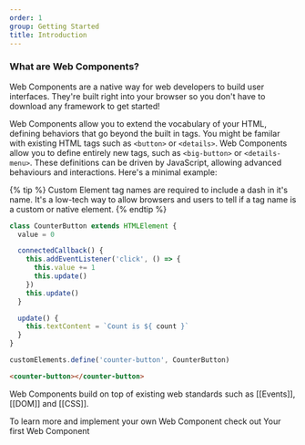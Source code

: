 ```yaml
---
order: 1
group: Getting Started
title: Introduction
---
```


### What are Web Components?

Web Components are a native way for web developers to build user interfaces. They're built right into your browser so you don't have to download any framework to get started!

Web Components allow you to extend the vocabulary of your HTML, defining behaviors that go beyond the built in tags. You might be familar with existing HTML tags such as `<button>` or `<details>`. Web Components allow you to define entirely new tags, such as `<big-button>` or `<details-menu>`. These definitions can be driven by JavaScript, allowing advanced behaviours and interactions. Here's a minimal example:

{% tip %}
Custom Element tag names are required to include a dash in it's name. It's a low-tech way to allow browsers and users to tell if a tag name is a custom or native element.
{% endtip %}

```js
class CounterButton extends HTMLElement {
  value = 0

  connectedCallback() {
    this.addEventListener('click', () => {
      this.value += 1
      this.update()
    })
    this.update()
  }

  update() {
    this.textContent = `Count is ${ count }`
  }
}

customElements.define('counter-button', CounterButton)
```
```html
<counter-button></counter-button>
```


Web Components build on top of existing web standards such as [[Events]], [[DOM]] and [[CSS]].

To learn more and implement your own Web Component check out Your first Web Component
